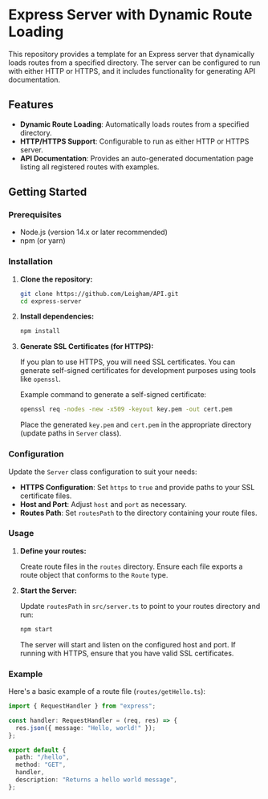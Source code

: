 # Express Server with Dynamic Route Loading

This repository provides a template for an Express server that dynamically loads routes from a specified directory. The server can be configured to run with either HTTP or HTTPS, and it includes functionality for generating API documentation.

## Features

- **Dynamic Route Loading**: Automatically loads routes from a specified directory.
- **HTTP/HTTPS Support**: Configurable to run as either HTTP or HTTPS server.
- **API Documentation**: Provides an auto-generated documentation page listing all registered routes with examples.

## Getting Started

### Prerequisites

- Node.js (version 14.x or later recommended)
- npm (or yarn)

### Installation

1. **Clone the repository:**

   ```bash
   git clone https://github.com/Leigham/API.git
   cd express-server
   ```

2. **Install dependencies:**

   ```bash
   npm install
   ```

3. **Generate SSL Certificates (for HTTPS):**

   If you plan to use HTTPS, you will need SSL certificates. You can generate self-signed certificates for development purposes using tools like `openssl`.

   Example command to generate a self-signed certificate:

   ```bash
   openssl req -nodes -new -x509 -keyout key.pem -out cert.pem
   ```

   Place the generated `key.pem` and `cert.pem` in the appropriate directory (update paths in `Server` class).

### Configuration

Update the `Server` class configuration to suit your needs:

- **HTTPS Configuration**: Set `https` to `true` and provide paths to your SSL certificate files.
- **Host and Port**: Adjust `host` and `port` as necessary.
- **Routes Path**: Set `routesPath` to the directory containing your route files.

### Usage

1. **Define your routes:**

   Create route files in the `routes` directory. Ensure each file exports a route object that conforms to the `Route` type.

2. **Start the Server:**

   Update `routesPath` in `src/server.ts` to point to your routes directory and run:

   ```bash
   npm start
   ```

   The server will start and listen on the configured host and port. If running with HTTPS, ensure that you have valid SSL certificates.

### Example

Here's a basic example of a route file (`routes/getHello.ts`):

```typescript
import { RequestHandler } from "express";

const handler: RequestHandler = (req, res) => {
  res.json({ message: "Hello, world!" });
};

export default {
  path: "/hello",
  method: "GET",
  handler,
  description: "Returns a hello world message",
};
```
